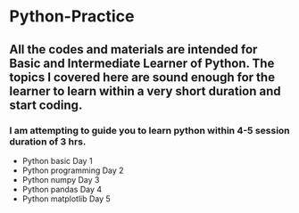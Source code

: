# Python-Practice

## All the codes and materials are intended for Basic and Intermediate Learner of Python. The topics I covered here are sound enough for the learner to learn within a very short duration and start coding.

### I am attempting to guide you to learn python within 4-5 session duration of 3 hrs.

- Python basic Day 1
- Python programming Day 2
- Python numpy Day 3
- Python pandas Day 4
- Python matplotlib Day 5

